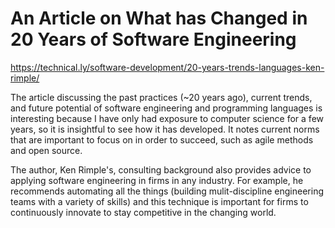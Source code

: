 # An Article on What has Changed in 20 Years of Software Engineering

https://technical.ly/software-development/20-years-trends-languages-ken-rimple/

The article discussing the past practices (~20 years ago), current trends, and future potential of software engineering and programming languages is interesting because I have only had exposure to computer science for a few years, so it is insightful to see how it has developed. It notes current norms that are important to focus on in order to succeed, such as agile methods and open source. 

The author, Ken Rimple's, consulting background also provides advice to applying software engineering in firms in any industry. For example, he recommends automating all the things (building mulit-discipline engineering teams with a variety of skills) and this technique is important for firms to continuously innovate to stay competitive in the changing world. 
